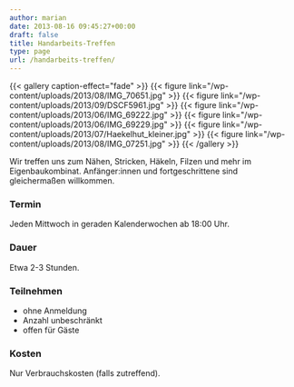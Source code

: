 ```yaml
---
author: marian
date: 2013-08-16 09:45:27+00:00
draft: false
title: Handarbeits-Treffen
type: page
url: /handarbeits-treffen/
---
```


{{< gallery caption-effect="fade" >}}
{{< figure link="/wp-content/uploads/2013/08/IMG_70651.jpg" >}}
{{< figure link="/wp-content/uploads/2013/09/DSCF5961.jpg" >}}
{{< figure link="/wp-content/uploads/2013/06/IMG_69222.jpg" >}}
{{< figure link="/wp-content/uploads/2013/06/IMG_69229.jpg" >}}
{{< figure link="/wp-content/uploads/2013/07/Haekelhut_kleiner.jpg" >}}
{{< figure link="/wp-content/uploads/2013/08/IMG_07251.jpg" >}}
{{< /gallery >}}

Wir treffen uns zum Nähen, Stricken, Häkeln, Filzen und mehr im Eigenbaukombinat. Anfänger:innen und fortgeschrittene sind gleichermaßen willkommen.

### Termin

Jeden Mittwoch in geraden Kalenderwochen ab 18:00 Uhr.

### Dauer

Etwa 2-3 Stunden.

### Teilnehmen

* ohne Anmeldung
* Anzahl unbeschränkt
* offen für Gäste

### Kosten

Nur Verbrauchskosten (falls zutreffend).

